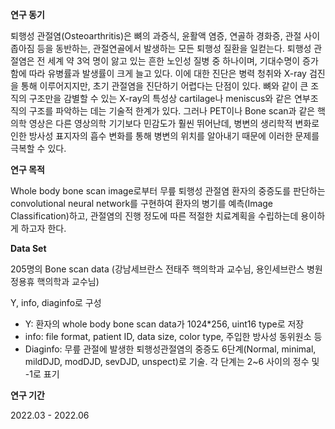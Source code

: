 **<Bone scan image classification of degenerative arthritis in knee jointpatient using CNN>**

**연구 동기**

퇴행성 관절염(Osteoarthritis)은 뼈의 과증식, 윤활액 염증, 연골하 경화증, 관절 사이 좁아짐 등을 동반하는, 관절연골에서 발생하는 모든 퇴행성 질환을 일컫는다.
퇴행성 관절염은 전 세계 약 3억 명이 앓고 있는 흔한 노인성 질병 중 하나이며, 기대수명이 증가함에 따라 유병률과 발생률이 크게 늘고 있다.
이에 대한 진단은 병력 청취와 X-ray 검진을 통해 이루어지지만, 초기 관절염을 진단하기 어렵다는 단점이 있다.
뼈와 같이 큰 조직의 구조만을 감별할 수 있는 X-ray의 특성상 cartilage나 meniscus와 같은 연부조직의 구조를 파악하는 데는 기술적 한계가 있다.
그러나 PET이나 Bone scan과 같은 핵의학 영상은 다른 영상의학 기기보다 민감도가 훨씬 뛰어난데,
병변의 생리학적 변화로 인한 방사성 표지자의 흡수 변화를 통해 병변의 위치를 알아내기 때문에 이러한 문제를 극복할 수 있다.


**연구 목적**

Whole body bone scan image로부터 무릎 퇴행성 관절염 환자의 중증도를 판단하는 convolutional neural network를 구현하여 환자의 병기를 예측(Image Classification)하고,
관절염의 진행 정도에 따른 적절한 치료계획을 수립하는데 용이하게 하고자 한다.


**Data Set**

205명의 Bone scan data (강남세브란스 전태주 핵의학과 교수님, 용인세브란스 병원 정용휴 핵의학과 교수님)

Y, info, diaginfo로 구성
 - Y: 환자의 whole body bone scan data가 1024*256, uint16 type로 저장
 - info: file format, patient ID, data size, color type, 주입한 방사성 동위원소 등
 - Diaginfo: 무릎 관절에 발생한 퇴행성관절염의 중증도 6단계(Normal, minimal, mildDJD, modDJD, sevDJD, unspect)로 기술. 각 단계는 2~6 사이의 정수 및 -1로 표기

**연구 기간**

2022.03 - 2022.06
